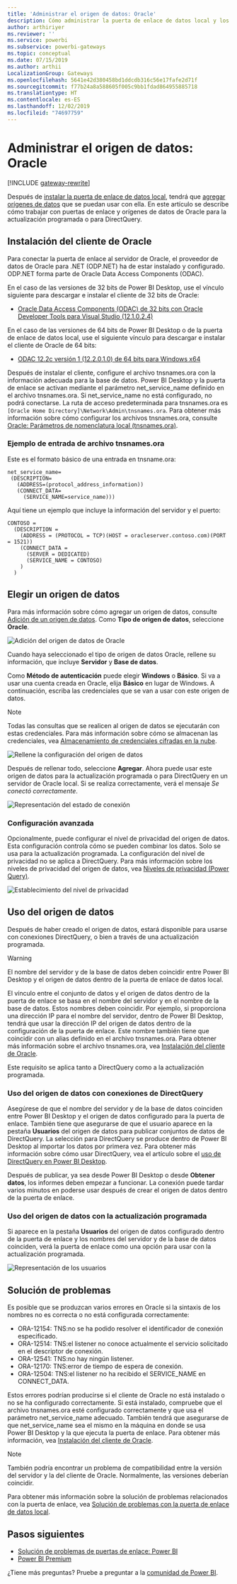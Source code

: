 ```yaml
---
title: 'Administrar el origen de datos: Oracle'
description: Cómo administrar la puerta de enlace de datos local y los orígenes de datos que pertenecen a esa puerta de enlace.
author: arthiriyer
ms.reviewer: ''
ms.service: powerbi
ms.subservice: powerbi-gateways
ms.topic: conceptual
ms.date: 07/15/2019
ms.author: arthii
LocalizationGroup: Gateways
ms.openlocfilehash: 5641e42d380458bd1ddcdb316c56e17fafe2d71f
ms.sourcegitcommit: f77b24a8a588605f005c9bb1fdad864955885718
ms.translationtype: HT
ms.contentlocale: es-ES
ms.lasthandoff: 12/02/2019
ms.locfileid: "74697759"
---
```

# <a name="manage-your-data-source---oracle"></a>Administrar el origen de datos: Oracle

[!INCLUDE [gateway-rewrite](includes/gateway-rewrite.md)]

Después de [instalar la puerta de enlace de datos local](/data-integration/gateway/service-gateway-install), tendrá que [agregar orígenes de datos](service-gateway-data-sources.md#add-a-data-source) que se puedan usar con ella. En este artículo se describe cómo trabajar con puertas de enlace y orígenes de datos de Oracle para la actualización programada o para DirectQuery.

## <a name="install-the-oracle-client"></a>Instalación del cliente de Oracle

Para conectar la puerta de enlace al servidor de Oracle, el proveedor de datos de Oracle para .NET (ODP.NET) ha de estar instalado y configurado. ODP.NET forma parte de Oracle Data Access Components (ODAC).

En el caso de las versiones de 32 bits de Power BI Desktop, use el vínculo siguiente para descargar e instalar el cliente de 32 bits de Oracle:

* [Oracle Data Access Components (ODAC) de 32 bits con Oracle Developer Tools para Visual Studio (12.1.0.2.4)](https://www.oracle.com/technetwork/topics/dotnet/utilsoft-086879.html)

En el caso de las versiones de 64 bits de Power BI Desktop o de la puerta de enlace de datos local, use el siguiente vínculo para descargar e instalar el cliente de Oracle de 64 bits:

* [ODAC 12.2c versión 1 (12.2.0.1.0) de 64 bits para Windows x64](https://www.oracle.com/technetwork/database/windows/downloads/index-090165.html)

Después de instalar el cliente, configure el archivo tnsnames.ora con la información adecuada para la base de datos. Power BI Desktop y la puerta de enlace se activan mediante el parámetro net_service_name definido en el archivo tnsnames.ora. Si net_service_name no está configurado, no podrá conectarse. La ruta de acceso predeterminada para tnsnames.ora es `[Oracle Home Directory]\Network\Admin\tnsnames.ora`. Para obtener más información sobre cómo configurar los archivos tnsnames.ora, consulte [Oracle: Parámetros de nomenclatura local (tnsnames.ora)](https://docs.oracle.com/cd/B28359_01/network.111/b28317/tnsnames.htm).

### <a name="example-tnsnamesora-file-entry"></a>Ejemplo de entrada de archivo tnsnames.ora

Este es el formato básico de una entrada en tnsname.ora:

```
net_service_name=
 (DESCRIPTION=
   (ADDRESS=(protocol_address_information))
   (CONNECT_DATA=
     (SERVICE_NAME=service_name)))
```

Aquí tiene un ejemplo que incluye la información del servidor y el puerto:

```
CONTOSO =
  (DESCRIPTION =
    (ADDRESS = (PROTOCOL = TCP)(HOST = oracleserver.contoso.com)(PORT = 1521))
    (CONNECT_DATA =
      (SERVER = DEDICATED)
      (SERVICE_NAME = CONTOSO)
    )
  )
```

## <a name="add-a-data-source"></a>Elegir un origen de datos

Para más información sobre cómo agregar un origen de datos, consulte [Adición de un origen de datos](service-gateway-data-sources.md#add-a-data-source). Como **Tipo de origen de datos**, seleccione **Oracle**.

![Adición del origen de datos de Oracle](media/service-gateway-onprem-manage-oracle/data-source-oracle.png)

Cuando haya seleccionado el tipo de origen de datos Oracle, rellene su información, que incluye **Servidor** y **Base de datos**. 

Como **Método de autenticación** puede elegir **Windows** o **Básico**. Si va a usar una cuenta creada en Oracle, elija **Básico** en lugar de Windows. A continuación, escriba las credenciales que se van a usar con este origen de datos.

> [!NOTE]
> Todas las consultas que se realicen al origen de datos se ejecutarán con estas credenciales. Para más información sobre cómo se almacenan las credenciales, vea [Almacenamiento de credenciales cifradas en la nube](service-gateway-data-sources.md#store-encrypted-credentials-in-the-cloud).

![Rellene la configuración del origen de datos](media/service-gateway-onprem-manage-oracle/data-source-oracle2.png)

Después de rellenar todo, seleccione **Agregar**. Ahora puede usar este origen de datos para la actualización programada o para DirectQuery en un servidor de Oracle local. Si se realiza correctamente, verá el mensaje *Se conectó correctamente*.

![Representación del estado de conexión](media/service-gateway-onprem-manage-oracle/datasourcesettings4.png)

### <a name="advanced-settings"></a>Configuración avanzada

Opcionalmente, puede configurar el nivel de privacidad del origen de datos. Esta configuración controla cómo se pueden combinar los datos. Solo se usa para la actualización programada. La configuración del nivel de privacidad no se aplica a DirectQuery. Para más información sobre los niveles de privacidad del origen de datos, vea [Niveles de privacidad (Power Query)](https://support.office.com/article/Privacy-levels-Power-Query-CC3EDE4D-359E-4B28-BC72-9BEE7900B540).

![Establecimiento del nivel de privacidad](media/service-gateway-onprem-manage-oracle/datasourcesettings9.png)

## <a name="use-the-data-source"></a>Uso del origen de datos

Después de haber creado el origen de datos, estará disponible para usarse con conexiones DirectQuery, o bien a través de una actualización programada.

> [!WARNING]
> El nombre del servidor y de la base de datos deben coincidir entre Power BI Desktop y el origen de datos dentro de la puerta de enlace de datos local.

El vínculo entre el conjunto de datos y el origen de datos dentro de la puerta de enlace se basa en el nombre del servidor y en el nombre de la base de datos. Estos nombres deben coincidir. Por ejemplo, si proporciona una dirección IP para el nombre del servidor, dentro de Power BI Desktop, tendrá que usar la dirección IP del origen de datos dentro de la configuración de la puerta de enlace. Este nombre también tiene que coincidir con un alias definido en el archivo tnsnames.ora. Para obtener más información sobre el archivo tnsnames.ora, vea [Instalación del cliente de Oracle](#install-the-oracle-client).

Este requisito se aplica tanto a DirectQuery como a la actualización programada.

### <a name="use-the-data-source-with-directquery-connections"></a>Uso del origen de datos con conexiones de DirectQuery

Asegúrese de que el nombre del servidor y de la base de datos coinciden entre Power BI Desktop y el origen de datos configurado para la puerta de enlace. También tiene que asegurarse de que el usuario aparece en la pestaña **Usuarios** del origen de datos para publicar conjuntos de datos de DirectQuery. La selección para DirectQuery se produce dentro de Power BI Desktop al importar los datos por primera vez. Para obtener más información sobre cómo usar DirectQuery, vea el artículo sobre el [uso de DirectQuery en Power BI Desktop](desktop-use-directquery.md).

Después de publicar, ya sea desde Power BI Desktop o desde **Obtener datos**, los informes deben empezar a funcionar. La conexión puede tardar varios minutos en poderse usar después de crear el origen de datos dentro de la puerta de enlace.

### <a name="use-the-data-source-with-scheduled-refresh"></a>Uso del origen de datos con la actualización programada

Si aparece en la pestaña **Usuarios** del origen de datos configurado dentro de la puerta de enlace y los nombres del servidor y de la base de datos coinciden, verá la puerta de enlace como una opción para usar con la actualización programada.

![Representación de los usuarios](media/service-gateway-onprem-manage-oracle/powerbi-gateway-enterprise-schedule-refresh.png)

## <a name="troubleshooting"></a>Solución de problemas

Es posible que se produzcan varios errores en Oracle si la sintaxis de los nombres no es correcta o no está configurada correctamente:

* ORA-12154: TNS:no se ha podido resolver el identificador de conexión especificado.
* ORA-12514: TNS:el listener no conoce actualmente el servicio solicitado en el descriptor de conexión.
* ORA-12541: TNS:no hay ningún listener.
* ORA-12170: TNS:error de tiempo de espera de conexión.
* ORA-12504: TNS:el listener no ha recibido el SERVICE_NAME en CONNECT_DATA.

Estos errores podrían producirse si el cliente de Oracle no está instalado o no se ha configurado correctamente. Si está instalado, compruebe que el archivo tnsnames.ora esté configurado correctamente y que usa el parámetro net_service_name adecuado. También tendrá que asegurarse de que net_service_name sea el mismo en la máquina en donde se usa Power BI Desktop y la que ejecuta la puerta de enlace. Para obtener más información, vea [Instalación del cliente de Oracle](#install-the-oracle-client).

> [!NOTE]
> También podría encontrar un problema de compatibilidad entre la versión del servidor y la del cliente de Oracle. Normalmente, las versiones deberían coincidir.

Para obtener más información sobre la solución de problemas relacionados con la puerta de enlace, vea [Solución de problemas con la puerta de enlace de datos local](/data-integration/gateway/service-gateway-tshoot).

## <a name="next-steps"></a>Pasos siguientes

* [Solución de problemas de puertas de enlace: Power BI](service-gateway-onprem-tshoot.md)
* [Power BI Premium](service-premium.md)

¿Tiene más preguntas? Pruebe a preguntar a la [comunidad de Power BI](https://community.powerbi.com/).

